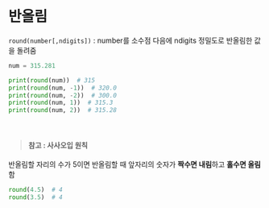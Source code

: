 # 반올림
```round(number[,ndigits])``` : number를 소수점 다음에 ndigits 정밀도로 반올림한 값을 돌려줌
```python
num = 315.281

print(round(num))  # 315
print(round(num, -1))  # 320.0
print(round(num, -2))  # 300.0
print(round(num, 1))  # 315.3
print(round(num, 2))  # 315.28
```
<br>

> #### **참고** : 사사오입 원칙
반올림할 자리의 수가 5이면 반올림할 때 앞자리의 숫자가 **짝수면 내림**하고 **홀수면 올림**함
```python
round(4.5)  # 4
round(3.5)  # 4
```
